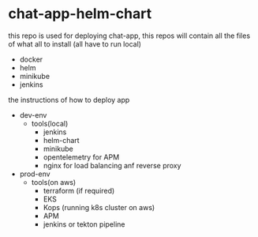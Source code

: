 # chat-app-helm-chart
this repo is used for deploying chat-app,
this repos will contain all the files of
what all to install (all have to run local)

- docker
- helm
- minikube
- jenkins


the instructions of how to deploy app
- dev-env
    - tools(local)
       - jenkins
       - helm-chart
       - minikube
       - opentelemetry for APM
       - nginx for load balancing anf reverse proxy
- prod-env
    - tools(on aws)
        - terraform (if required)
        - EKS
        - Kops (running k8s cluster on aws)
        - APM 
        - jenkins or tekton pipeline
